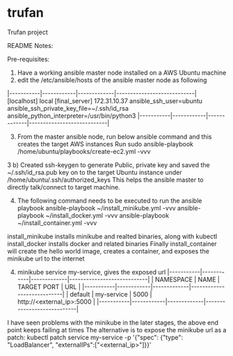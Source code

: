 # trufan
Trufan project

README Notes:

Pre-requisites:
1) Have a working ansible master node installed on a AWS Ubuntu machine
2) edit the /etc/ansible/hosts of the ansible master node as following

|-----------|------------|-------------|----------------------------|
[localhost]
local
[final_server]
172.31.10.37 ansible_ssh_user=ubuntu ansible_ssh_private_key_file=~/.ssh/id_rsa
ansible_python_interpreter=/usr/bin/python3
|-----------|------------|-------------|----------------------------|

3) From the master ansible node, run below ansible command and this creates the target AWS instances
Run sudo ansible-playbook /home/ubuntu/playbooks/create-ec2.yml -vvv

3 b) Created ssh-keygen to generate Public, private key and saved the ~/.ssh/id_rsa.pub key on to the target Ubuntu instance under /home/ubuntu/.ssh/authorized_keys
This helps the ansible master to directly talk/connect to target machine.

4) The following command needs to be executed to run the ansible playbook
ansible-playbook  ~/install_minikube.yml  -vvv
ansible-playbook  ~/install_docker.yml  -vvv
ansible-playbook  ~/install_container.yml  -vvv

install_minikube installs minikube and realted binaries, along with kubectl
install_docker installs docker and related binaries
Finally install_container will create the hello world image, creates a container, and exposes the minikube url to the internet

4) minikube service my-service, gives the exposed url
|-----------|------------|-------------|----------------------------|
| NAMESPACE |    NAME    | TARGET PORT |            URL             |
|-----------|------------|-------------|----------------------------|
| default   | my-service |        5000 | http://<external_ip>:5000    |
|-----------|------------|-------------|----------------------------|

I have seen problems with the minikube in the later stages, the above end point keeps failing at times
The alternative is to expose the minikube url as a patch:
kubectl patch service my-service -p '{"spec": {"type": "LoadBalancer", "externalIPs":["<external_ip>"]}}'
